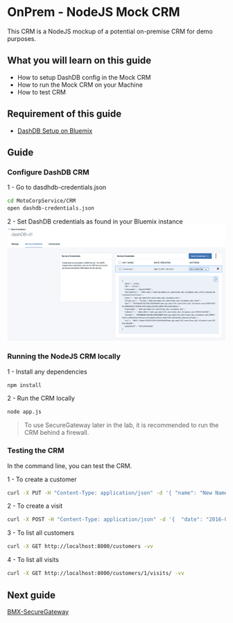 #  OnPrem - NodeJS Mock CRM

This CRM is a NodeJS mockup of a potential on-premise CRM for demo purposes.

## What you will learn on this guide

 - How to setup DashDB config in the Mock CRM
 - How to run the Mock CRM on your Machine
 - How to test CRM

## Requirement of this guide

- [DashDB Setup on Bluemix](/Lab/Contents/MFP-DashDB-Adapter/Readme.md)

## Guide

### Configure DashDB CRM

1 - Go to dasdhdb-credentials.json
```bash
cd MotoCorpService/CRM
open dashdb-credentials.json
```

2 - Set DashDB credentials as found in your Bluemix instance
![dashdb-credentials](dashdb-credentials.png)

### Running the NodeJS CRM locally

1 - Install any dependencies
```bash
npm install
````

2 - Run the CRM locally
```bash
node app.js
````

> To use SecureGateway later in the lab, it is recommended to run the CRM behind a firewall.

### Testing the CRM

In the command line, you can test the CRM.

1 - To create a customer

```bash
curl -X PUT -H "Content-Type: application/json" -d '{ "name": "New Name - B", "LicensePlate": "ABC-123", "Make":"Honda", "Model":"CRV", "VIN":"12345667" }' "http://localhost:8000/customers/" -vv
```

2 - To create a visit

```bash
curl -X POST -H "Content-Type: application/json" -d '{  "date": "2016-06-23",  "type": "oil visit",  "comment": "hello this is a comment"}' "http://localhost:8000/customers/1/visits" -vv
```

3 - To list all customers

```bash
curl -X GET http://localhost:8000/customers -vv
```

4 - To list all visits

```bash
curl -X GET http://localhost:8000/customers/1/visits/ -vv
```

## Next guide

[BMX-SecureGateway](/Lab/Contents/BMX-SecureGateway/Readme.md) 
